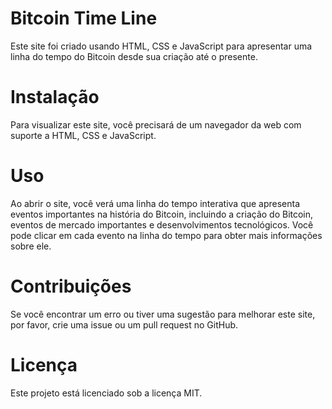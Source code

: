 # Bitcoin Time Line
Este site foi criado usando HTML, CSS e JavaScript para apresentar uma linha do tempo do Bitcoin desde sua criação até o presente.

# Instalação
Para visualizar este site, você precisará de um navegador da web com suporte a HTML, CSS e JavaScript.

# Uso
Ao abrir o site, você verá uma linha do tempo interativa que apresenta eventos importantes na história do Bitcoin, incluindo a criação do Bitcoin, eventos de mercado importantes e desenvolvimentos tecnológicos. Você pode clicar em cada evento na linha do tempo para obter mais informações sobre ele.

# Contribuições
Se você encontrar um erro ou tiver uma sugestão para melhorar este site, por favor, crie uma issue ou um pull request no GitHub.

# Licença
Este projeto está licenciado sob a licença MIT.

